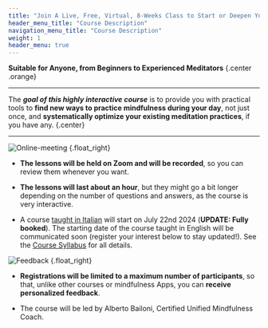 ```yaml
---
title: "Join A Live, Free, Virtual, 8-Weeks Class to Start or Deepen Your Meditation Practice"
header_menu_title: "Course Description"
navigation_menu_title: "Course Description"
weight: 1
header_menu: true
---
```


**Suitable for Anyone, from Beginners to Experienced Meditators**
{.center .orange}

--- 
The **_goal of this highly interactive course_** is to provide you with practical tools to **find new ways to practice mindfulness during your day**, not just once, and **systematically optimize your existing meditation practices**, if you have any.
{.center}

--- 

![Online-meeting](/images/online-meeting.png)
{.float_right}
- **The lessons will be held on Zoom and will be recorded**, so you can review them whenever you want.

- **The lessons will last about an hour**, but they might go a bit longer depending on the number of questions and answers, as the course is very interactive.

- A course [taught in Italian](../it) will start on July 22nd 2024 (**UPDATE: Fully booked**). The starting date of the course taught in English will be communicated soon (register your interest below to stay updated!).  See the [Course Syllabus](#course-syllabus) for all details.

![Feedback](/images/feedback.png)
{.float_right}
- **Registrations will be limited to a maximum number of participants**, so that, unlike other courses or mindfulness Apps, you can **receive personalized feedback**.

- The course will be led by Alberto Bailoni, Certified Unified Mindfulness Coach.

